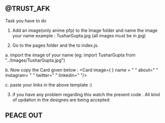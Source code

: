 ## @TRUST_AFK

Task you have to do

1) Add an image(only anime pfp) to the Image folder and name the image your name 
  example : TusharGupta.jpg (all images must be in jpg)

2) Go to the pages folder and the to index.js. 
  
a. import the image of your name (eg: import TusharGupta from "../Images/TusharGupta.jpg")
  
b. Now copy the Card given below : <Card image={   } name = " " about=" " instagram= "  "  twitter="  " linkedin="  "/>
   
c. paste your links in the above template :) 

3) if you have any problem regarding this watch the present code . All kind of updation in the designes are being accepted

## PEACE OUT

